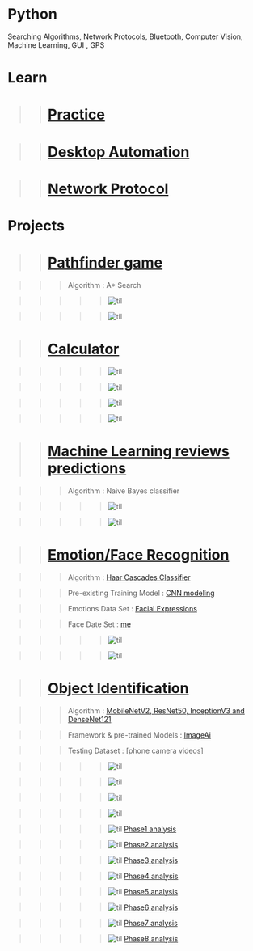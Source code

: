 # Python

Searching Algorithms, Network Protocols, Bluetooth, Computer Vision, Machine Learning, GUI , GPS 

# Learn

> > # [Practice](https://github.com/yida-li/Python/tree/master/practice/README.md)

> > # [Desktop Automation](https://github.com/yida-li/Python/tree/master/project5)

> > # [Network Protocol](https://github.com/yida-li/Python/tree/master/project6)


# Projects

> > # [Pathfinder game](https://github.com/yida-li/Python/tree/master/project1)

> > > Algorithm : A\* Search

> > > > > ![til](project1/screenshot1.PNG)

> > > > > ![til](project1/screenshot2.PNG)

> > # [Calculator](https://github.com/yida-li/Python/tree/master/project8)

> > > > > ![til](project8/z1.png)

> > > > > ![til](project8/z2.png)

> > > > > ![til](project8/z3.png)

> > > > > ![til](project8/z4.png)

> > # [Machine Learning reviews predictions](https://github.com/yida-li/Python/tree/master/project2)

> > > Algorithm : Naive Bayes classifier

> > > > > ![til](project2/rehoboam.PNG)

> > > > > ![til](project2/instructions.PNG)

> > # [Emotion/Face Recognition](https://github.com/yida-li/Python/tree/master/project3)

> > > Algorithm : [Haar Cascades Classifier](https://github.com/opencv/opencv/tree/master/data/haarcascades)

> > > Pre-existing Training Model : [CNN modeling](https://github.com/akmadan/Emotion_Detection_CNN/blob/main/emotion-classification-cnn-using-keras.ipynb)

> > > Emotions Data Set : [Facial Expressions](https://www.kaggle.com/jonathanoheix/face-expression-recognition-dataset)

> > > Face Date Set : [me](https://github.com/yida-li/Python/blob/master/project3/README.md)

> > > > > ![til](project3/recognizer.PNG)

> > > > > ![til](project3/identifier.png)

> > # [Object Identification](https://github.com/yida-li/Python/tree/master/project4)

> > > Algorithm : [MobileNetV2, ResNet50, InceptionV3 and DenseNet121](https://github.com/OlafenwaMoses/ImageAI)

> > > Framework & pre-trained Models : [ImageAi](https://imageai.readthedocs.io/en/latest/detection/index.html)

> > > Testing Dataset : [phone camera videos]

> > > > > ![til](project4/sample_analysis.gif)

> > > > > ![til](project4/camera1_analysis.gif)

> > > > > ![til](project4/dataset1_analysis.gif)

> > > > > ![til](project4/dataset2_analysis.gif)

> > > > > ![til](project5/path1/phase1_analysis.gif) [Phase1 analysis](https://github.com/yida-li/Python/tree/master/project5/path1/phase1_data.txt) 

> > > > > ![til](project5/path1/phase2_analysis.gif) [Phase2 analysis](https://github.com/yida-li/Python/tree/master/project5/path1/phase2_data.txt) 

> > > > > ![til](project5/path1/phase3_analysis.gif) [Phase3 analysis](https://github.com/yida-li/Python/tree/master/project5/path1/phase3_data.txt) 

> > > > > ![til](project5/path1/phase4_analysis.gif) [Phase4 analysis](https://github.com/yida-li/Python/tree/master/project5/path1/phase4_data.txt) 

> > > > > ![til](project5/path1/phase5_analysis.gif) [Phase5 analysis](https://github.com/yida-li/Python/tree/master/project5/path1/phase5_data.txt) 

> > > > > ![til](project5/path1/phase6_analysis.gif) [Phase6 analysis](https://github.com/yida-li/Python/tree/master/project5/path1/phase6_data.txt) 

> > > > > ![til](project5/path1/phase7_analysis.gif) [Phase7 analysis](https://github.com/yida-li/Python/tree/master/project5/path1/phase7_data.txt) 

> > > > > ![til](project5/path1/phase8_analysis.gif) [Phase8 analysis](https://github.com/yida-li/Python/tree/master/project5/path1/phase8_data.txt) 
